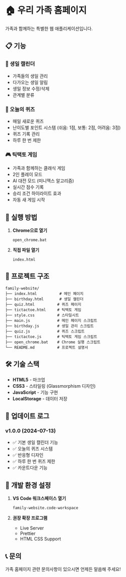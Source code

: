 # 🏠 우리 가족 홈페이지

가족과 함께하는 특별한 웹 애플리케이션입니다.

## 📋 기능

### 🎂 생일 캘린더

- 가족들의 생일 관리
- 다가오는 생일 알림
- 생일 정보 수정/삭제
- 관계별 분류

### 🧠 오늘의 퀴즈

- 매일 새로운 퀴즈
- 난이도별 포인트 시스템 (쉬움: 1점, 보통: 2점, 어려움: 3점)
- 퀴즈 기록 관리
- 하루 한 번 제한

### 🎮 틱택토 게임

- 가족과 함께하는 클래식 게임
- 2인 플레이 모드
- AI 대전 모드 (미니맥스 알고리즘)
- 실시간 점수 기록
- 승리 조건 하이라이트 효과
- 자동 새 게임 시작

## 🚀 실행 방법

1. **Chrome으로 열기**

   ```
   open_chrome.bat
   ```

2. **직접 파일 열기**
   ```
   index.html
   ```

## 📁 프로젝트 구조

```
family-website/
├── index.html          # 메인 페이지
├── birthday.html       # 생일 캘린더
├── quiz.html          # 퀴즈 페이지
├── tictactoe.html     # 틱택토 게임
├── style.css          # 스타일시트
├── main.js            # 메인 페이지 스크립트
├── birthday.js        # 생일 관리 스크립트
├── quiz.js            # 퀴즈 스크립트
├── tictactoe.js       # 틱택토 게임 스크립트
├── open_chrome.bat    # Chrome 실행 스크립트
└── README.md          # 프로젝트 설명서
```

## 🛠️ 기술 스택

- **HTML5** - 마크업
- **CSS3** - 스타일링 (Glassmorphism 디자인)
- **JavaScript** - 기능 구현
- **LocalStorage** - 데이터 저장

## 📝 업데이트 로그

### v1.0.0 (2024-07-13)

- ✅ 기본 생일 캘린더 기능
- ✅ 오늘의 퀴즈 시스템
- ✅ 반응형 디자인
- ✅ 하루 한 번 퀴즈 제한
- ✅ 카운트다운 기능

## 🔧 개발 환경 설정

1. **VS Code 워크스페이스 열기**

   ```
   family-website.code-workspace
   ```

2. **권장 확장 프로그램**
   - Live Server
   - Prettier
   - HTML CSS Support

## 📞 문의

가족 홈페이지 관련 문의사항이 있으시면 언제든 말씀해 주세요!
